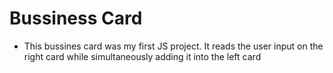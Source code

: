 # Bussiness Card

- This bussines card was my first JS project. It reads the user input on the right card while simultaneously adding it into the left card
